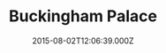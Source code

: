 ---
date: 2015-08-02T12:06:39.000Z
title: Buckingham Palace
latitude: 51.5009557396122
longitude: -0.14312267303466797
category: checkin
---